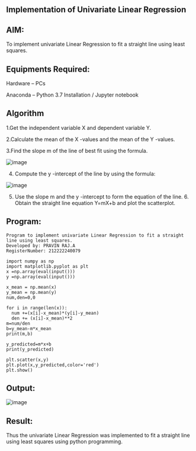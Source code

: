 ## Implementation of Univariate Linear Regression
## AIM:
To implement univariate Linear Regression to fit a straight line using least squares.

## Equipments Required:
Hardware – PCs

Anaconda – Python 3.7 Installation / Jupyter notebook

## Algorithm
1.Get the independent variable X and dependent variable Y.

2.Calculate the mean of the X -values and the mean of the Y -values.

3.Find the slope m of the line of best fit using the formula.

![image](https://github.com/Apravinraj/Find-the-best-fit-line-using-Least-Squares-Method/assets/118707879/11f590a1-1e12-40fd-aa79-7c2e2cbef91d)


4. Compute the y -intercept of the line by using the formula:

![image](https://github.com/Apravinraj/Find-the-best-fit-line-using-Least-Squares-Method/assets/118707879/02b8737e-2389-4783-9908-e352f9b36f0b)


5. Use the slope m and the y -intercept to form the equation of the line. 6. Obtain the straight line equation Y=mX+b and plot the scatterplot.

## Program:
```
Program to implement univariate Linear Regression to fit a straight line using least squares.
Developed by: PRAVIN RAJ.A
RegisterNumber: 212222240079 
```
```
import numpy as np
import matplotlib.pyplot as plt
x =np.array(eval(input()))
y =np.array(eval(input()))

x_mean = np.mean(x)
y_mean = np.mean(y)
num,den=0,0

for i in range(len(x)):
  num +=(x[i]-x_mean)*(y[i]-y_mean)
  den += (x[i]-x_mean)**2
m=num/den
b=y_mean-m*x_mean
print(m,b)

y_predicted=m*x+b
print(y_predicted)

plt.scatter(x,y)
plt.plot(x,y_predicted,color='red')
plt.show()
```
## Output:
![image](https://github.com/Apravinraj/Find-the-best-fit-line-using-Least-Squares-Method/assets/118707879/33d6f6ac-839f-4d98-9d33-076bc5880fc2)


## Result:
Thus the univariate Linear Regression was implemented to fit a straight line using least squares using python programming.
